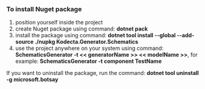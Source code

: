 ### To install Nuget package
1. position yourself inside the project
2. create Nuget package using command: **dotnet pack**
3. install the package using command: **dotnet tool install --global --add-source ./nupkg Kodecta.Generator.Schematics**
4. use the project anywhere on your system using command: **SchematicsGenerator -t << generatorName >> << modelName >>**, for example: **SchematicsGenerator -t component TestName**

If you want to uninstall the package, run the command: **dotnet tool uninstall -g microsoft.botsay**